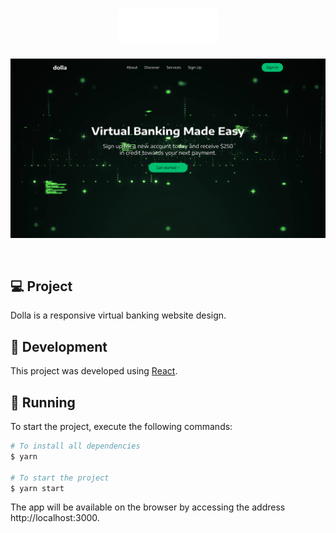 <h1 align="center">
  <img alt="dolla" src=".github/logo.svg" width="160px">
</h1>

<p align="center">
    <img alt="dolla" src=".github/dolla.svg" />
</p>

<br>

## 💻 Project

Dolla is a responsive virtual banking website design.

## 🧪 Development

This project was developed using [React](https://reactjs.org).

## 🚀 Running

To start the project, execute the following commands:
```bash
# To install all dependencies
$ yarn

# To start the project
$ yarn start
```
The app will be available on the browser by accessing the address http://localhost:3000.